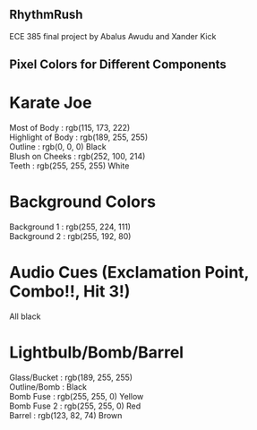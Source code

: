 ## RhythmRush
ECE 385 final project by Abalus Awudu and Xander Kick

## Pixel Colors for Different Components

# Karate Joe
Most of Body      : rgb(115, 173, 222) <br/>
Highlight of Body : rgb(189, 255, 255) <br/>
Outline           : rgb(0, 0, 0) Black <br/>
Blush on Cheeks   : rgb(252, 100, 214) <br/>
Teeth             : rgb(255, 255, 255) White

# Background Colors
Background 1      : rgb(255, 224, 111) <br/>
Background 2      : rgb(255, 192, 80)

# Audio Cues (Exclamation Point, Combo!!, Hit 3!)
All black

# Lightbulb/Bomb/Barrel
Glass/Bucket      : rgb(189, 255, 255) <br/>
Outline/Bomb      : Black <br/>
Bomb Fuse         : rgb(255, 255, 0) Yellow <br/>
Bomb Fuse 2       : rgb(255, 255, 0) Red <br/>
Barrel            : rgb(123, 82, 74) Brown

